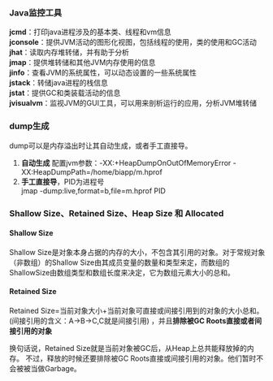 ### Java监控工具
**jcmd**：打印java进程涉及的基本类、线程和vm信息  
**jconsole**：提供JVM活动的图形化视图，包括线程的使用，类的使用和GC活动  
**jhat**：读取内存堆转储，并有助于分析  
**jmap**：提供堆转储和其他JVM内存使用的信息  
**jinfo**：查看JVM的系统属性，可以动态设置的一些系统属性  
**jstack**：转储java进程的栈信息  
**jstat**：提供GC和类装载活动的信息  
**jvisualvm**：监视JVM的GUI工具，可以用来剖析运行的应用，分析JVM堆转储  

### dump生成
dump可以是内存溢出时让其自动生成，或者手工直接导。  
1. **自动生成**
	配置jvm参数：-XX:+HeapDumpOnOutOfMemoryError -XX:HeapDumpPath=/home/biapp/m.hprof  
2. **手工直接导**，PID为进程号    
	jmap -dump:live,format=b,file=m.hprof PID

### Shallow Size、Retained Size、Heap Size 和 Allocated
#### Shallow Size
Shallow Size是对象本身占据的内存的大小，不包含其引用的对象。对于常规对象（非数组）的Shallow Size由其成员变量的数量和类型来定，而数组的ShallowSize由数组类型和数组长度来决定，它为数组元素大小的总和。

#### Retained Size
Retained Size=当前对象大小+当前对象可直接或间接引用到的对象的大小总和。(间接引用的含义：A->B->C,C就是间接引用) ，并且**排除被GC Roots直接或者间接引用的对象**

换句话说，Retained Size就是当前对象被GC后，从Heap上总共能释放掉的内存。 
不过，释放的时候还要排除被GC Roots直接或间接引用的对象。他们暂时不会被被当做Garbage。  


